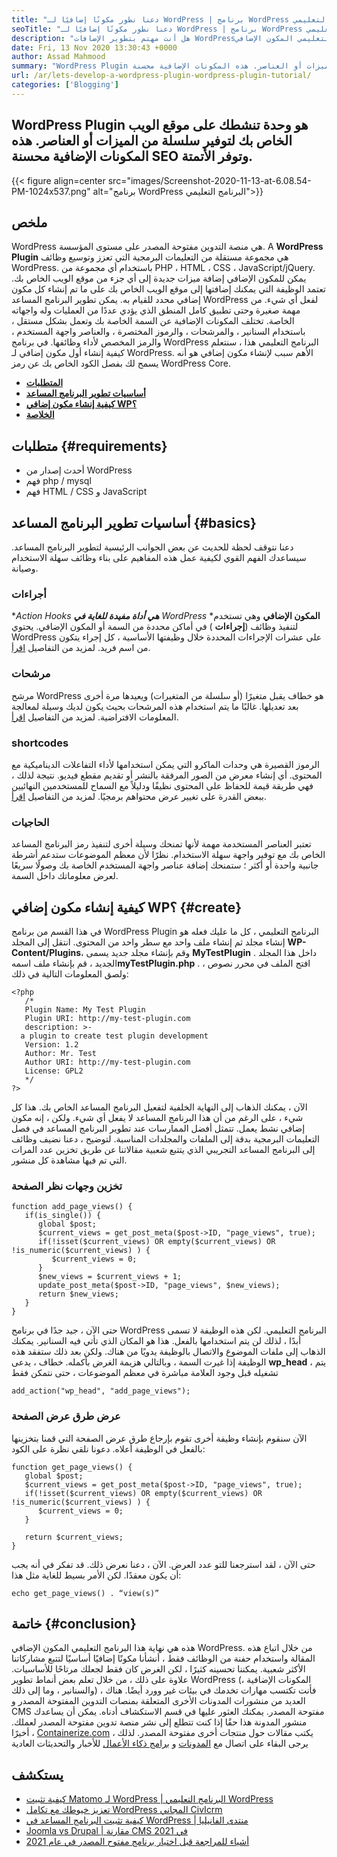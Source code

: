 ```yaml
---
title: "دعنا نطور مكونًا إضافيًا لـ WordPress | برنامج WordPress البرنامج التعليمي" 
seoTitle: "دعنا نطور مكونًا إضافيًا لـ WordPress | برنامج WordPress البرنامج التعليمي" 
description: "هل أنت مهتم بتطوير الإضافات WordPress؟ اتبع هذا البرنامج التعليمي المكون الإضافي WordPress الذي يصف الخطوات الكاملة لإنشاء مكون إضافي WordPress أساسي." 
date: Fri, 13 Nov 2020 13:30:43 +0000
author: Assad Mahmood
summary: "WordPress Plugin هو وحدة تنشيطك على موقع الويب الخاص بك لتوفير سلسلة من الميزات أو العناصر. هذه المكونات الإضافية محسنة SEO وتوفر الأتمتة." 
url: /ar/lets-develop-a-wordpress-plugin-wordpress-plugin-tutorial/
categories: ['Blogging']
---
```


## WordPress Plugin هو وحدة تنشطك على موقع الويب الخاص بك لتوفير سلسلة من الميزات أو العناصر. هذه المكونات الإضافية محسنة SEO وتوفر الأتمتة.

{{< figure align=center src="images/Screenshot-2020-11-13-at-6.08.54-PM-1024x537.png" alt="برنامج WordPress البرنامج التعليمي">}}


## ملخص
WordPress هي منصة التدوين مفتوحة المصدر على مستوى المؤسسة. A **WordPress Plugin** هي مجموعة مستقلة من التعليمات البرمجية التي تعزز وتوسيع وظائف WordPress. باستخدام أي مجموعة من PHP ، HTML ، CSS ، JavaScript/jQuery. يمكن للمكون الإضافي إضافة ميزات جديدة إلى أي جزء من موقع الويب الخاص بك.
تعتمد الوظيفة التي يمكنك إضافتها إلى موقع الويب الخاص بك على ما تم إنشاء كل مكون إضافي محدد للقيام به. يمكن تطوير البرنامج المساعد WordPress لفعل أي شيء. من مهمة صغيرة وحتى تطبيق كامل المنطق الذي يؤدي عددًا من العمليات وله واجهاته الخاصة. تختلف المكونات الإضافية عن السمة الخاصة بك وتعمل بشكل مستقل ، باستخدام السنانير ، والمرشحات ، والرموز المختصرة ، والعناصر واجهة المستخدم ، والرمز المخصص لأداء وظائفها.
في برنامج WordPress البرنامج التعليمي هذا ، سنتعلم كيفية إنشاء أول مكون إضافي لـ WordPress. الأهم سبب لإنشاء مكون إضافي هو أنه يسمح لك بفصل الكود الخاص بك عن رمز WordPress Core.
* **[المتطلبات][1]** 
* **[أساسيات تطوير البرنامج المساعد][2]** 
* **[كيفية إنشاء مكون إضافي WP؟][3]** 
* **[الخلاصة][4]** 

## متطلبات {#requirements}

  * أحدث إصدار من WordPress
  * فهم php / mysql
  * فهم HTML / CSS و JavaScript

## أساسيات تطوير البرنامج المساعد {#basics}

دعنا نتوقف لحظة للحديث عن بعض الجوانب الرئيسية لتطوير البرنامج المساعد. سيساعدك الفهم القوي لكيفية عمل هذه المفاهيم على بناء وظائف سهلة الاستخدام وصيانة.

### أجراءات
**Action Hooks **هي أداة مفيدة للغاية في** WordPress* ***المكون الإضافي** وهي تستخدم لتنفيذ وظائف (**إجراءات** ) في أماكن محددة من السمة أو المكون الإضافي. يحتوي WordPress على عشرات الإجراءات المحددة خلال وظيفتها الأساسية ، كل إجراء يتكون من اسم فريد. لمزيد من التفاصيل [اقرأ][5].

### مرشحات
مرشح WordPress هو خطاف يقبل متغيرًا (أو سلسلة من المتغيرات) ويعيدها مرة أخرى بعد تعديلها. غالبًا ما يتم استخدام هذه المرشحات بحيث يكون لديك وسيلة لمعالجة المعلومات الافتراضية. لمزيد من التفاصيل [اقرأ][6].

### shortcodes
الرموز القصيرة هي وحدات الماكرو التي يمكن استخدامها لأداء التفاعلات الديناميكية مع المحتوى. أي إنشاء معرض من الصور المرفقة بالنشر أو تقديم مقطع فيديو. نتيجة لذلك ، فهي طريقة قيمة للحفاظ على المحتوى نظيفًا ودليلاً مع السماح للمستخدمين النهائيين ببعض القدرة على تغيير عرض محتواهم برمجيًا. لمزيد من التفاصيل [اقرأ][7].

### الحاجيات
تعتبر العناصر المستخدمة مهمة لأنها تمنحك وسيلة أخرى لتنفيذ رمز البرنامج المساعد الخاص بك مع توفير واجهة سهلة الاستخدام. نظرًا لأن معظم الموضوعات ستدعم أشرطة جانبية واحدة أو أكثر ؛ ستمنحك إضافة عناصر واجهة المستخدم الخاصة بك وصولًا سريعًا لعرض معلوماتك داخل السمة.

## **كيفية إنشاء مكون إضافي WP؟** {#create}

في هذا القسم من برنامج WordPress Plugin البرنامج التعليمي ، كل ما عليك فعله هو إنشاء مجلد ثم إنشاء ملف واحد مع سطر واحد من المحتوى. انتقل إلى المجلد **WP-Content/Plugins**، وقم بإنشاء مجلد جديد يسمى **MyTestPlugin** . داخل هذا المجلد الجديد ، قم بإنشاء ملف اسمه**myTestPlugin.php** . افتح الملف في محرر نصوص ، ولصق المعلومات التالية في ذلك:
```
<?php
   /*
   Plugin Name: My Test Plugin
   Plugin URI: http://my-test-plugin.com
   description: >-
  a plugin to create test plugin development
   Version: 1.2
   Author: Mr. Test
   Author URI: http://my-test-plugin.com
   License: GPL2
   */
?>
```
الآن ، يمكنك الذهاب إلى النهاية الخلفية لتفعيل البرنامج المساعد الخاص بك. هذا كل شيء ، على الرغم من أن هذا البرنامج المساعد لا يفعل أي شيء. ولكن ، إنه مكون إضافي نشط يعمل. تتمثل أفضل الممارسات عند تطوير البرنامج المساعد في فصل التعليمات البرمجية بدقة إلى الملفات والمجلدات المناسبة.
لتوضيح ، دعنا نضيف وظائف إلى البرنامج المساعد التجريبي الذي يتتبع شعبية مقالاتنا عن طريق تخزين عدد المرات التي تم فيها مشاهدة كل منشور.

### تخزين وجهات نظر الصفحة
```
function add_page_views() {
   if(is_single()) {
      global $post;
      $current_views = get_post_meta($post->ID, "page_views", true);
      if(!isset($current_views) OR empty($current_views) OR !is_numeric($current_views) ) {
         $current_views = 0;
      }
      $new_views = $current_views + 1;
      update_post_meta($post->ID, "page_views", $new_views);
      return $new_views;
   }
}
```
حتى الآن ، جيد جدًا في برنامج WordPress البرنامج التعليمي. لكن هذه الوظيفة لا تسمى أبدًا ، لذلك لن يتم استخدامها بالفعل. هذا هو المكان الذي تأتي فيه السنانير. يمكنك الذهاب إلى ملفات الموضوع والاتصال بالوظيفة يدويًا من هناك. ولكن بعد ذلك ستفقد هذه الوظيفة إذا غيرت السمة ، وبالتالي هزيمة الغرض بأكمله. خطاف ، يدعى **wp_head** ، يتم تشغيله قبل وجود العلامة مباشرة في معظم الموضوعات ، حتى نتمكن فقط
```
add_action("wp_head", "add_page_views");
```

### عرض طرق عرض الصفحة
الآن سنقوم بإنشاء وظيفة أخرى تقوم بإرجاع طرق عرض الصفحة التي قمنا بتخزينها بالفعل في الوظيفة أعلاه. دعونا نلقي نظرة على الكود:
```
function get_page_views() {
   global $post;
   $current_views = get_post_meta($post->ID, "page_views", true);
   if(!isset($current_views) OR empty($current_views) OR !is_numeric($current_views) ) {
      $current_views = 0;
   }

   return $current_views;
}
```
حتى الآن ، لقد استرجعنا للتو عدد العرض. الآن ، دعنا نعرض ذلك. قد تفكر في أنه يجب أن يكون معقدًا. لكن الأمر بسيط للغاية مثل هذا:
```
echo get_page_views() . “view(s)”
```

## خاتمة {#conclusion}

هذه هي نهاية هذا البرنامج التعليمي المكون الإضافي WordPress. من خلال اتباع هذه المقالة واستخدام حفنة من الوظائف فقط ، أنشأنا مكونًا إضافيًا أساسيًا لتتبع مشاركاتنا الأكثر شعبية. يمكننا تحسينه كثيرًا ، لكن الغرض كان فقط لجعلك مرتاحًا للأساسيات. علاوة على ذلك ، من خلال تعلم بعض أنماط تطوير WordPress (المكونات الإضافية ، والسنانير ، وما إلى ذلك) ، فأنت تكتسب مهارات تخدمك في بيئات غير وورد أيضًا. هناك العديد من منشورات المدونات الأخرى المتعلقة بمنصات التدوين المفتوحة المصدر و CMS مفتوحة المصدر. يمكنك العثور عليها في قسم الاستكشاف أدناه. يمكن أن يساعدك منشور المدونة هذا حقًا إذا كنت تتطلع إلى نشر منصة تدوين مفتوحة المصدر لعملك.
أخيرًا ، [Containerize.com][8] يكتب مقالات حول منتجات أخرى مفتوحة المصدر. لذلك ، يرجى البقاء على اتصال مع [المدونات][9] و [برامج ذكاء الأعمال][10] للأخبار والتحديثات العادية

## يستكشف
  * [كيفية تثبيت Matomo لـ WordPress | البرنامج التعليمي WordPress][11]
  * [تعزيز خيوطك مع تكامل WordPress المجاني CivIcrm][12]
  * [كيفية تثبيت البرنامج المساعد في WordPress | منتدى الفانيليا][13]
  * [Joomla vs Drupal | مقارنة CMS في 2021][14]
  * [أشياء للمراجعة قبل اختيار برنامج مفتوح المصدر في عام 2021][15]



[1]: #requirements
[2]: #basics
[3]: #create
[4]: #conclusion
[5]: https://developer.wordpress.org/plugins/hooks/
[6]: https://developer.wordpress.org/plugins/hooks/filters/
[7]: https://developer.wordpress.org/plugins/shortcodes/
[8]: https://www.containerize.com/
[9]: https://products.containerize.com/blogging/
[10]: https://products.containerize.com/business-intelligence/
[11]: https://blog.containerize.com/blogging/how-to-install-matomo-for-wordpress-wordpress-tutorial/
[12]: https://blog.containerize.com/blogging/civicrm-wordpress-integration-wordpress-tutorial/
[13]: https://blog.containerize.com/blogging/how-to-a-install-plugin-in-wordpress-vanilla-forum/
[14]: https://blog.containerize.com/content-management/joomla-vs-drupal-cms-comparison-in-2021/
[15]: https://blog.containerize.com/cmdb-software/things-to-review-before-opting-open-source-software-in-2021/
